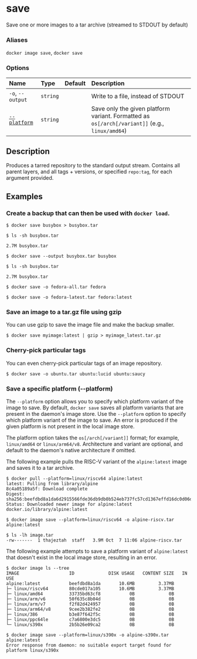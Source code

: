 # save

<!---MARKER_GEN_START-->
Save one or more images to a tar archive (streamed to STDOUT by default)

### Aliases

`docker image save`, `docker save`

### Options

| Name                      | Type     | Default | Description                                                                                    |
|:--------------------------|:---------|:--------|:-----------------------------------------------------------------------------------------------|
| `-o`, `--output`          | `string` |         | Write to a file, instead of STDOUT                                                             |
| [`--platform`](#platform) | `string` |         | Save only the given platform variant. Formatted as `os[/arch[/variant]]` (e.g., `linux/amd64`) |


<!---MARKER_GEN_END-->

## Description

Produces a tarred repository to the standard output stream.
Contains all parent layers, and all tags + versions, or specified `repo:tag`, for
each argument provided.

## Examples

### Create a backup that can then be used with `docker load`.

```console
$ docker save busybox > busybox.tar

$ ls -sh busybox.tar

2.7M busybox.tar

$ docker save --output busybox.tar busybox

$ ls -sh busybox.tar

2.7M busybox.tar

$ docker save -o fedora-all.tar fedora

$ docker save -o fedora-latest.tar fedora:latest
```

### Save an image to a tar.gz file using gzip

You can use gzip to save the image file and make the backup smaller.

```console
$ docker save myimage:latest | gzip > myimage_latest.tar.gz
```

### Cherry-pick particular tags

You can even cherry-pick particular tags of an image repository.

```console
$ docker save -o ubuntu.tar ubuntu:lucid ubuntu:saucy
```

### <a name="platform"></a> Save a specific platform (--platform)

The `--platform` option allows you to specify which platform variant of the
image to save. By default, `docker save` saves all platform variants that
are present in the daemon's image store. Use the `--platform` option
to specify which platform variant of the image to save. An error is produced
if the given platform is not present in the local image store.

The platform option takes the `os[/arch[/variant]]` format; for example,
`linux/amd64` or `linux/arm64/v8`. Architecture and variant are optional,
and default to the daemon's native architecture if omitted.

The following example pulls the RISC-V variant of the `alpine:latest` image
and saves it to a tar archive.

```console
$ docker pull --platform=linux/riscv64 alpine:latest
latest: Pulling from library/alpine
8c4a05189a5f: Download complete 
Digest: sha256:beefdbd8a1da6d2915566fde36db9db0b524eb737fc57cd1367effd16dc0d06d
Status: Downloaded newer image for alpine:latest
docker.io/library/alpine:latest

$ docker image save --platform=linux/riscv64 -o alpine-riscv.tar alpine:latest

$ ls -lh image.tar
-rw-------  1 thajeztah  staff   3.9M Oct  7 11:06 alpine-riscv.tar
```

The following example attempts to save a platform variant of `alpine:latest`
that doesn't exist in the local image store, resulting in an error.

```console
$ docker image ls --tree
IMAGE                   ID             DISK USAGE   CONTENT SIZE   IN USE
alpine:latest           beefdbd8a1da       10.6MB         3.37MB
├─ linux/riscv64        80cde017a105       10.6MB         3.37MB
├─ linux/amd64          33735bd63cf8           0B             0B
├─ linux/arm/v6         50f635c8b04d           0B             0B
├─ linux/arm/v7         f2f82d424957           0B             0B
├─ linux/arm64/v8       9cee2b382fe2           0B             0B
├─ linux/386            b3e87f642f5c           0B             0B
├─ linux/ppc64le        c7a6800e3dc5           0B             0B
└─ linux/s390x          2b5b26e09ca2           0B             0B

$ docker image save --platform=linux/s390x -o alpine-s390x.tar alpine:latest
Error response from daemon: no suitable export target found for platform linux/s390x
```
